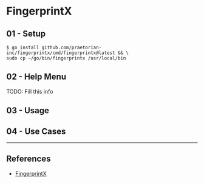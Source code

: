 # FingerprintX

## 01 - Setup

```
$ go install github.com/praetorian-inc/fingerprintx/cmd/fingerprintx@latest && \
sudo cp ~/go/bin/fingerprintx /usr/local/bin
```

## 02 - Help Menu

TODO: Fill this info

## 03 - Usage

## 04 - Use Cases

---
## References

- [FingerprintX](https://github.com/praetorian-inc/fingerprintx)